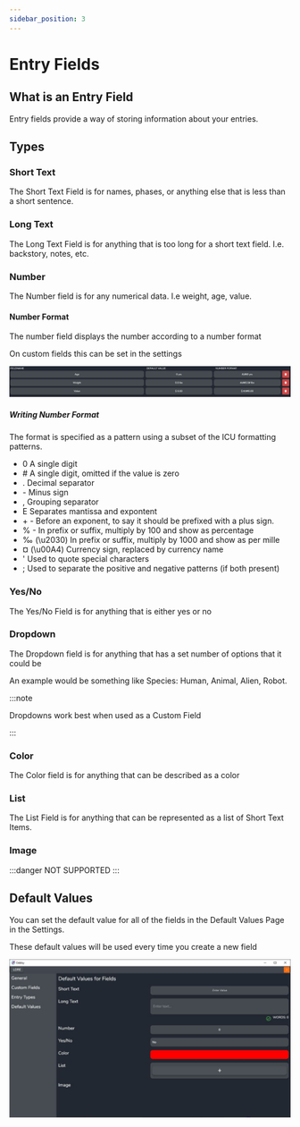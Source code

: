 ```yaml
---
sidebar_position: 3
---
```


# Entry Fields

## What is an Entry Field

Entry fields provide a way of storing information about your entries. 

## Types

### Short Text

The Short Text Field is for names, phases, or anything else that is less than a short sentence.

### Long Text

The Long Text Field is for anything that is too long for a short text field. I.e. backstory, notes, etc.

### Number

The Number field is for any numerical data. I.e weight, age, value.

#### Number Format

The number field displays the number according to a number format

On custom fields this can be set in the settings

![fullscreen image](../../static/img/concepts/entry_fields/number_format.JPG)

##### Writing Number Format 
The format is specified as a pattern using a subset of the ICU formatting patterns.

* 0 A single digit
* \# A single digit, omitted if the value is zero
* . Decimal separator
* \- Minus sign
* , Grouping separator
* E Separates mantissa and expontent
* \+ \- Before an exponent, to say it should be prefixed with a plus sign.
* % - In prefix or suffix, multiply by 100 and show as percentage
* ‰ (\u2030) In prefix or suffix, multiply by 1000 and show as per mille
* ¤ (\u00A4) Currency sign, replaced by currency name
* ' Used to quote special characters
* ; Used to separate the positive and negative patterns (if both present)

### Yes/No

The Yes/No Field is for anything that is either yes or no

### Dropdown

The Dropdown field is for anything that has a set number of options that it could be

An example would be something like Species: Human, Animal, Alien, Robot.

:::note 

Dropdowns work best when used as a Custom Field

:::

### Color

The Color field is for anything that can be described as a color

### List

The List Field is for anything that can be represented as a list of Short Text Items. 

### Image

:::danger
NOT SUPPORTED
:::

## Default Values

You can set the default value for all of the fields in the Default Values Page in the Settings.

These default values will be used every time you create a new field

![fullscreen image](../../static/img/concepts/entry_fields/default_values.JPG)